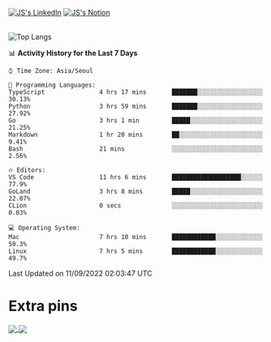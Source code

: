 
[![JS's LinkedIn](https://img.shields.io/badge/LinkedIn-blue?style=for-the-badge&logo=linkedin)](https://www.linkedin.com/in/jaeseung-lee-5a2a32139/) 
[![JS's Notion](https://img.shields.io/badge/Notion-black?style=for-the-badge&logo=notion)](https://bit.ly/ljswiki1) <br><br>
<!-- ![JS's GitHub stats](https://github-readme-stats-lemon-five.vercel.app/api?username=tkxkd0159&hide=contribs,prs,stars,issues&show_icons=true&theme=react&include_all_commits=true)   -->
![Top Langs](https://github-readme-stats-lemon-five.vercel.app/api/top-langs/?username=tkxkd0159&layout=compact&hide=jupyter%20notebook,scss,html,css&langs_count=10)  


<!--START_SECTION:waka-->
📊 **Activity History for the Last 7 Days** 

```text
⌚︎ Time Zone: Asia/Seoul

💬 Programming Languages: 
TypeScript               4 hrs 17 mins       ███████░░░░░░░░░░░░░░░░░░   30.13% 
Python                   3 hrs 59 mins       ███████░░░░░░░░░░░░░░░░░░   27.92% 
Go                       3 hrs 1 min         █████░░░░░░░░░░░░░░░░░░░░   21.25% 
Markdown                 1 hr 20 mins        ██░░░░░░░░░░░░░░░░░░░░░░░   9.41% 
Bash                     21 mins             ░░░░░░░░░░░░░░░░░░░░░░░░░   2.56%

🔥 Editors: 
VS Code                  11 hrs 6 mins       ███████████████████░░░░░░   77.9% 
GoLand                   3 hrs 8 mins        █████░░░░░░░░░░░░░░░░░░░░   22.07% 
CLion                    0 secs              ░░░░░░░░░░░░░░░░░░░░░░░░░   0.03%

💻 Operating System: 
Mac                      7 hrs 10 mins       ████████████░░░░░░░░░░░░░   50.3% 
Linux                    7 hrs 5 mins        ████████████░░░░░░░░░░░░░   49.7%

```


 Last Updated on 11/09/2022 02:03:47 UTC
<!--END_SECTION:waka-->

# Extra pins
<a href="https://github.com/tkxkd0159/tkxkd0159.github.io">
  <img align="center" src="https://github-readme-stats-lemon-five.vercel.app/api/pin/?username=tkxkd0159&repo=nft-card-game&theme=react" />
</a>
<a href="https://github.com/tkxkd0159/dsalgo">
  <img align="center" src="https://github-readme-stats-lemon-five.vercel.app/api/pin/?username=tkxkd0159&repo=dsalgo&theme=react" />
</a>

<!---
- 🔭 I’m currently working on ...
- 🌱 I’m currently learning blockchain and distributed network
- 👯 I’m looking to collaborate on ...
- 🤔 I’m looking for help with ...
- 💬 Ask me about ...
- 📫 How to reach me: ...
- 😄 Pronouns: ...
- ⚡ Fun fact: ...
-->
